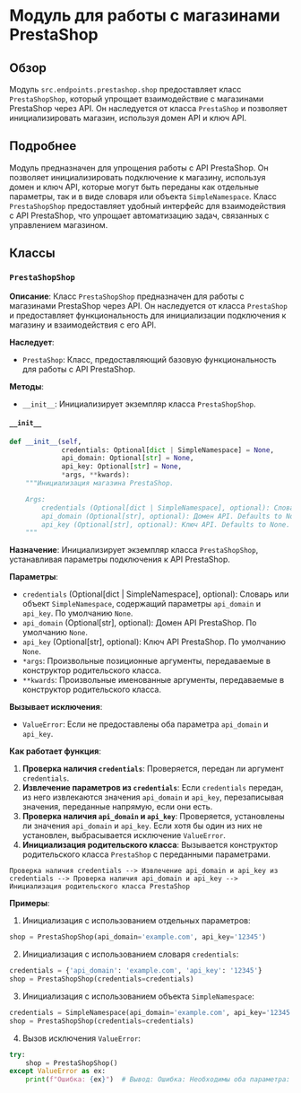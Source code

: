 # Модуль для работы с магазинами PrestaShop

## Обзор

Модуль `src.endpoints.prestashop.shop` предоставляет класс `PrestaShopShop`, который упрощает взаимодействие с магазинами PrestaShop через API. Он наследуется от класса `PrestaShop` и позволяет инициализировать магазин, используя домен API и ключ API.

## Подробнее

Модуль предназначен для упрощения работы с API PrestaShop. Он позволяет инициализировать подключение к магазину, используя домен и ключ API, которые могут быть переданы как отдельные параметры, так и в виде словаря или объекта `SimpleNamespace`. Класс `PrestaShopShop` предоставляет удобный интерфейс для взаимодействия с API PrestaShop, что упрощает автоматизацию задач, связанных с управлением магазином.

## Классы

### `PrestaShopShop`

**Описание**: Класс `PrestaShopShop` предназначен для работы с магазинами PrestaShop через API. Он наследуется от класса `PrestaShop` и предоставляет функциональность для инициализации подключения к магазину и взаимодействия с его API.

**Наследует**:
- `PrestaShop`: Класс, предоставляющий базовую функциональность для работы с API PrestaShop.

**Методы**:
- `__init__`: Инициализирует экземпляр класса `PrestaShopShop`.

#### `__init__`

```python
def __init__(self, 
             credentials: Optional[dict | SimpleNamespace] = None, 
             api_domain: Optional[str] = None, 
             api_key: Optional[str] = None, 
             *args, **kwards):
    """Инициализация магазина PrestaShop.

    Args:
        credentials (Optional[dict | SimpleNamespace], optional): Словарь или объект SimpleNamespace с параметрами `api_domain` и `api_key`. Defaults to None.
        api_domain (Optional[str], optional): Домен API. Defaults to None.
        api_key (Optional[str], optional): Ключ API. Defaults to None.
    """
```

**Назначение**: Инициализирует экземпляр класса `PrestaShopShop`, устанавливая параметры подключения к API PrestaShop.

**Параметры**:
- `credentials` (Optional[dict | SimpleNamespace], optional): Словарь или объект `SimpleNamespace`, содержащий параметры `api_domain` и `api_key`. По умолчанию `None`.
- `api_domain` (Optional[str], optional): Домен API PrestaShop. По умолчанию `None`.
- `api_key` (Optional[str], optional): Ключ API PrestaShop. По умолчанию `None`.
- `*args`: Произвольные позиционные аргументы, передаваемые в конструктор родительского класса.
- `**kwards`: Произвольные именованные аргументы, передаваемые в конструктор родительского класса.

**Вызывает исключения**:
- `ValueError`: Если не предоставлены оба параметра `api_domain` и `api_key`.

**Как работает функция**:

1.  **Проверка наличия `credentials`**: Проверяется, передан ли аргумент `credentials`.
2.  **Извлечение параметров из `credentials`**: Если `credentials` передан, из него извлекаются значения `api_domain` и `api_key`, перезаписывая значения, переданные напрямую, если они есть.
3.  **Проверка наличия `api_domain` и `api_key`**: Проверяется, установлены ли значения `api_domain` и `api_key`. Если хотя бы один из них не установлен, выбрасывается исключение `ValueError`.
4.  **Инициализация родительского класса**: Вызывается конструктор родительского класса `PrestaShop` с переданными параметрами.

```
Проверка наличия credentials --> Извлечение api_domain и api_key из credentials --> Проверка наличия api_domain и api_key --> Инициализация родительского класса PrestaShop
```

**Примеры**:

1.  Инициализация с использованием отдельных параметров:

```python
shop = PrestaShopShop(api_domain='example.com', api_key='12345')
```

2.  Инициализация с использованием словаря `credentials`:

```python
credentials = {'api_domain': 'example.com', 'api_key': '12345'}
shop = PrestaShopShop(credentials=credentials)
```

3.  Инициализация с использованием объекта `SimpleNamespace`:

```python
credentials = SimpleNamespace(api_domain='example.com', api_key='12345')
shop = PrestaShopShop(credentials=credentials)
```

4.  Вызов исключения `ValueError`:

```python
try:
    shop = PrestaShopShop()
except ValueError as ex:
    print(f"Ошибка: {ex}")  # Вывод: Ошибка: Необходимы оба параметра: api_domain и api_key.